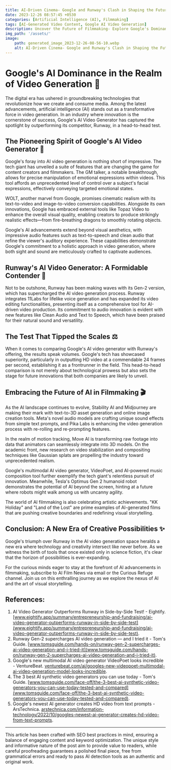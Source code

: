 ```yaml
---
title: AI-Driven Cinema- Google and Runway's Clash in Shaping the Future of Filmmaking
date: 2023-12-26 08:57:45 +0530
categories: [Artificial Intelligence (AI), Filmmaking]
tags: [AI-Generated Video Content, Google AI Video Generation]
description: Uncover the Future of Filmmaking- Explore Google's Dominance & Runway's Rivalry in AI Video Generation. Dive into Transformative Technologies Redefining Visual Storytelling.
img_path: '/assets/'
image:
    path: generated_image_2023-12-26-08-56-10.webp
    alt: AI-Driven Cinema- Google and Runway's Clash in Shaping the Future of Filmmaking
---
```


# Google's AI Dominance in the Realm of Video Generation 🎥

The digital era has ushered in groundbreaking technologies that revolutionize how we create and consume media. Among the latest advancements, artificial intelligence (AI) stands out as a transformative force in video generation. In an industry where innovation is the cornerstone of success, Google's AI Video Generator has captured the spotlight by outperforming its competitor, Runway, in a head-to-head test.

## The Pioneering Spirit of Google's AI Video Generator 🚀

Google's foray into AI video generation is nothing short of impressive. The tech giant has unveiled a suite of features that are changing the game for content creators and filmmakers. The GM talker, a notable breakthrough, allows for precise manipulation of emotional expressions within videos. This tool affords an unprecedented level of control over a subject's facial expressions, effectively conveying targeted emotional states.

WOLT, another marvel from Google, promises cinematic realism with its text-to-video and image-to-video conversion capabilities. Alongside its own innovations, Google has embraced external tools like Topaz Video to enhance the overall visual quality, enabling creators to produce strikingly realistic effects—from fire-breathing dragons to smoothly rotating objects.

Google's AI advancements extend beyond visual aesthetics, with impressive audio features such as text-to-speech and clean audio that refine the viewer's auditory experience. These capabilities demonstrate Google's commitment to a holistic approach in video generation, where both sight and sound are meticulously crafted to captivate audiences.

## Runway's AI Video Generator: A Formidable Contender 💪

Not to be outshone, Runway has been making waves with its Gen-2 version, which has supercharged the AI video generation process. Runway integrates 11Labs for lifelike voice generation and has expanded its video editing functionalities, presenting itself as a comprehensive tool for AI-driven video production. Its commitment to audio innovation is evident with new features like Clean Audio and Text to Speech, which have been praised for their natural sound and versatility.

## The Test That Tipped the Scales ⚖️

When it comes to comparing Google's AI video generator with Runway's offering, the results speak volumes. Google's tech has showcased superiority, particularly in outputting HD video at a commendable 24 frames per second, establishing it as a frontrunner in the field. This head-to-head comparison is not merely about technological prowess but also sets the stage for future innovations that both companies are likely to unveil.

## Embracing the Future of AI in Filmmaking 🎬

As the AI landscape continues to evolve, Stability AI and Midjourney are making their mark with text-to-3D asset generation and online image creation tools. Meta's novel audio models are crafting unique sound effects from simple text prompts, and Pika Labs is enhancing the video generation process with re-rolling and re-prompting features.

In the realm of motion tracking, Move AI is transforming raw footage into data that animators can seamlessly integrate into 3D models. On the academic front, new research on video stabilization and compositing techniques like Gaussian splats are propelling the industry toward unprecedented realism.

Google's multimodal AI video generator, VideoPoet, and AI-powered music composition tool further exemplify the tech giant's relentless pursuit of innovation. Meanwhile, Tesla's Optimus Gen 2 humanoid robot demonstrates the potential of AI beyond the screen, hinting at a future where robots might walk among us with uncanny agility.

The world of AI filmmaking is also celebrating artistic achievements. "KK Holiday" and "Land of the Lost" are prime examples of AI-generated films that are pushing creative boundaries and redefining visual storytelling.

## Conclusion: A New Era of Creative Possibilities ✨

Google's triumph over Runway in the AI video generation space heralds a new era where technology and creativity intersect like never before. As we witness the birth of tools that once existed only in science fiction, it's clear that the horizon of possibilities is ever-expanding.

For the curious minds eager to stay at the forefront of AI advancements in filmmaking, subscribe to AI Film News via email or the Curious Refuge channel. Join us on this enthralling journey as we explore the nexus of AI and the art of visual storytelling.

## References:

1. AI Video Generator Outperforms Runway in Side-by-Side Test! - Eightify.
   [www.eightify.app/summary/entrepreneurship-and-fundraising/ai-video-generator-outperforms-runway-in-side-by-side-test](www.eightify.app/summary/entrepreneurship-and-fundraising/ai-video-generator-outperforms-runway-in-side-by-side-test).
2. Runway Gen-2 supercharges AI video generation — and I tried it - Tom's Guide.
   [www.tomsguide.com/hands-on/runway-gen-2-supercharges-ai-video-generation-and-i-tried-it](www.tomsguide.com/hands-on/runway-gen-2-supercharges-ai-video-generation-and-i-tried-it).
3. Google's new multimodal AI video generator VideoPoet looks incredible - VentureBeat.
   [venturebeat.com/ai/googles-new-videopoet-multimodal-ai-video-generation-model-looks-incredible](venturebeat.com/ai/googles-new-videopoet-multimodal-ai-video-generation-model-looks-incredible).
4. The 3 best AI synthetic video generators you can use today - Tom's Guide.
   [www.tomsguide.com/face-off/the-3-best-ai-synthetic-video-generators-you-can-use-today-tested-and-compared](www.tomsguide.com/face-off/the-3-best-ai-synthetic-video-generators-you-can-use-today-tested-and-compared).
5. Google's newest AI generator creates HD video from text prompts - ArsTechnica.
   [arstechnica.com/information-technology/2022/10/googles-newest-ai-generator-creates-hd-video-from-text-prompts](arstechnica.com/information-technology/2022/10/googles-newest-ai-generator-creates-hd-video-from-text-prompts).

---

This article has been crafted with SEO best practices in mind, ensuring a balance of engaging content and keyword optimization. The unique style and informative nature of the post aim to provide value to readers, while careful proofreading guarantees a polished final piece, free from grammatical errors and ready to pass AI detection tools as an authentic and original work.